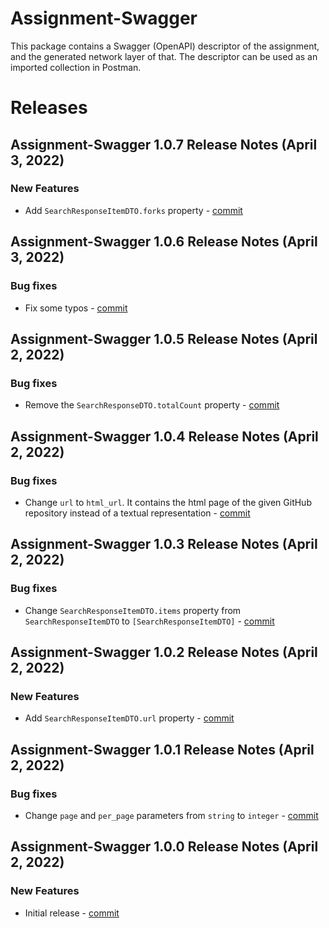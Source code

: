 # Assignment-Swagger

This package contains a Swagger (OpenAPI) descriptor of the assignment, and the generated network layer of that. The descriptor can be used as an imported collection in Postman.

# Releases

## Assignment-Swagger 1.0.7 Release Notes (April 3, 2022)

### New Features
* Add `SearchResponseItemDTO.forks` property - [commit]()

## Assignment-Swagger 1.0.6 Release Notes (April 3, 2022)

### Bug fixes
* Fix some typos - [commit](https://github.com/stateman92/GH_Assignment_Swagger/commit/cc14da8516895cfc29935d437d0b28812cdfe146)

## Assignment-Swagger 1.0.5 Release Notes (April 2, 2022)

### Bug fixes
* Remove the `SearchResponseDTO.totalCount` property - [commit](https://github.com/stateman92/GH_Assignment_Swagger/commit/b33c567c12afb89c1efc052f7cd01b9b288544e1)

## Assignment-Swagger 1.0.4 Release Notes (April 2, 2022)

### Bug fixes
* Change `url` to `html_url`. It contains the html page of the given GitHub repository instead of a textual representation - [commit](https://github.com/stateman92/GH_Assignment_Swagger/commit/688d0ca4bc1e0c4c835b4e5ac03007f615ce473f)

## Assignment-Swagger 1.0.3 Release Notes (April 2, 2022)

### Bug fixes
* Change `SearchResponseItemDTO.items` property from `SearchResponseItemDTO` to `[SearchResponseItemDTO]` - [commit](https://github.com/stateman92/GH_Assignment_Swagger/commit/aac619534dd953820fc834e0dd5bfef9afb1c31d)

## Assignment-Swagger 1.0.2 Release Notes (April 2, 2022)

### New Features
* Add `SearchResponseItemDTO.url` property - [commit](https://github.com/stateman92/GH_Assignment_Swagger/commit/0e144777351f649ece0b976696d7d0248134dce1)

## Assignment-Swagger 1.0.1 Release Notes (April 2, 2022)

### Bug fixes
* Change `page` and `per_page` parameters from `string` to `integer` - [commit](https://github.com/stateman92/GH_Assignment_Swagger/commit/a5bd179f1c813812f3c6d6e3fa5766ac58367b51)

## Assignment-Swagger 1.0.0 Release Notes (April 2, 2022)

### New Features
* Initial release - [commit](https://github.com/stateman92/GH_Assignment_Swagger/commit/bc180de793f2d87114e340d569836f8968568de8)
